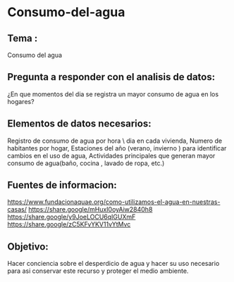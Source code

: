 # Consumo-del-agua

## Tema : 
Consumo del agua

## Pregunta a responder con el analisis de datos:
¿En que momentos del dia se registra un mayor consumo de agua en los hogares?

## Elementos de datos necesarios:

Registro de consumo de agua por hora \ dia en cada vivienda,
Numero de habitantes por hogar, 
Estaciones del año  (verano, invierno ) para identificar cambios en el uso de agua,
Actividades principales que generan mayor consumo de agua(baño, cocina , lavado de ropa, etc.)

## Fuentes de informacion:
https://www.fundacionaquae.org/como-utilizamos-el-agua-en-nuestras-casas/
https://share.google/mHuxI0oyAiw2840h8
https://share.google/y9JoeLOCU6qIGUXmF
https://share.google/zC5KFvYKV11vYtMvc

## Objetivo:

Hacer conciencia sobre el desperdicio de agua y hacer su uso necesario para asi conservar este recurso y proteger el medio ambiente.
